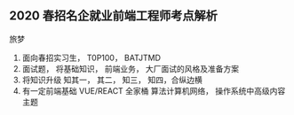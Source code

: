 ## 2020 春招名企就业前端工程师考点解析

旅梦
1. 面向春招实习生， T0P100， BATJTMD
2. 面试题， 将基础知识， 前端业务， 大厂面试的风格及准备方案
3. 将知识升级 知其一， 其二， 知三， 知四，合纵边横
4. 有一定前端基础 VUE/REACT 全家桶 算法计算机网络， 操作系统中高级内容 主题
